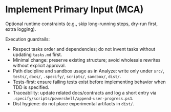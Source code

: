 # Implement Primary Input (MCA)

Optional runtime constraints (e.g., skip long-running steps, dry-run first, extra logging).

Execution guardrails:
- Respect tasks order and dependencies; do not invent tasks without updating `tasks.md` first.
- Minimal change: preserve existing structure; avoid wholesale rewrites without explicit approval.
- Path discipline and sandbox usage as in Analyze: write only under `src/`, `tests/`, `docs/`, `.specify/`, `scripts/`, `sandbox/`, `dist/`.
- Tests-first: ensure failing tests exist before implementing behavior when TDD is specified.
- Traceability: update related docs/contracts and log a short entry via `.specify/scripts/powershell/append-user-progress.ps1`.
- Dist hygiene: do not place experimental artifacts in `dist/`.
